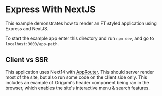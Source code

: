 # Express With NextJS

This example demonstrates how to render an FT styled application using Express and NextJS.

To start the example app enter this directory and run `npm dev`, and go to `localhost:3000/app-path`.

## Client vs SSR

This application uses Next14 with [AppRouter](https://nextjs.org/docs/app). This should server render most of the site, but also run some code on the client side only. This includes an example of Origami's header component being ran in the browser, which enables the site's interactive menu & search features.
